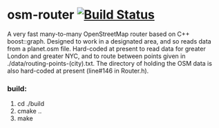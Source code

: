 # osm-router [![Build Status](https://travis-ci.org/karpfen/osm-router.svg?branch=master)](https://travis-ci.org/karpfen/osm-router)

A very fast many-to-many OpenStreetMap router based on C++ boost::graph.  Designed to work in a designated area, and so reads data from a
planet.osm file. Hard-coded at present to read data for greater London and greater NYC, and to route between points given in
./data/routing-points-(city).txt. The directory of holding the OSM data is also hard-coded at present (line#146 in Router.h).

### build:
1. cd ./build  
2. cmake ..  
3. make
